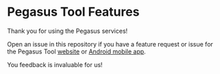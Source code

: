 # Pegasus Tool Features

Thank you for using the Pegasus services!

Open an issue in this repository if you have a feature request or issue for the Pegasus Tool [website](https://pegasuspool.info/) or [Android mobile app](https://play.google.com/store/apps/details?id=com.pegasus.tool).

You feedback is invaluable for us!



